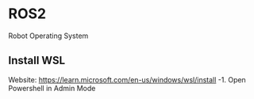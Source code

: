 # ROS2
Robot Operating System
## Install WSL
Website: https://learn.microsoft.com/en-us/windows/wsl/install
-1. Open Powershell in Admin Mode
